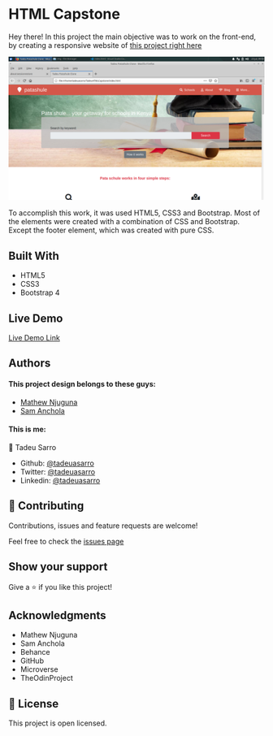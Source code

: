 # HTML Capstone

Hey there! In this project the main objective was to work on the front-end, by creating a responsive website of [this project right here](https://www.behance.net/gallery/25563385/PatashuleKE)

![screenshot](img/screenshot.jpg)

To accomplish this work, it was used HTML5, CSS3 and Bootstrap. Most of the elements were created with a combination of CSS and Bootstrap. Except the footer element, which was created with pure CSS.

## Built With

- HTML5
- CSS3
- Bootstrap 4

## Live Demo

[Live Demo Link](https://rawcdn.githack.com/tadeuasarro/TadeuHTMLCapstone/f8daacf4340cd700765fbfbd0293394d6cf191da/index.html)


## Authors

#### This project design belongs to these guys:
- [Mathew Njuguna](https://www.behance.net/mathewnjuguna)
- [Sam Anchola](https://www.behance.net/aweSam)

#### This is me:

👤 Tadeu Sarro

- Github: [@tadeuasarro](https://github.com/tadeuasarro)
- Twitter: [@tadeuasarro](https://twitter.com/tadeuasarro)
- Linkedin: [@tadeuasarro](https://www.linkedin.com/in/tadeu-sarro-71481013a/)

## 🤝 Contributing

Contributions, issues and feature requests are welcome!

Feel free to check the [issues page](https://github.com/tadeuasarro/TadeuHTMLCapstone/issues)

## Show your support

Give a ⭐️ if you like this project!

## Acknowledgments

- Mathew Njuguna
- Sam Anchola
- Behance
- GitHub
- Microverse
- TheOdinProject

## 📝 License

This project is open licensed.
